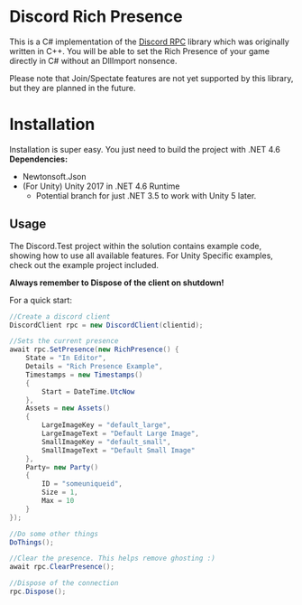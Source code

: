 # Discord Rich Presence

This is a C# implementation of the [Discord RPC](https://github.com/discordapp/discord-rpc) library which was originally written in C++. You will be able to set the Rich Presence of your game directly in C# without an DllImport nonsence. 

Please note that Join/Spectate features are not yet supported by this library, but they are planned in the future.


# Installation

Installation is super easy. You just need to build the project with .NET 4.6
**Dependencies:**
 - Newtonsoft.Json 
- (For Unity) Unity 2017 in .NET 4.6 Runtime
	- Potential branch for just .NET 3.5 to work with Unity 5 later.
## Usage

The Discord.Test project within the solution contains example code, showing how to use all available features. For Unity Specific examples, check out the example project included. 

**Always remember to Dispose of the client on shutdown!**

For a quick start:
```csharp
//Create a discord client
DiscordClient rpc = new DiscordClient(clientid);

//Sets the current presence
await rpc.SetPresence(new RichPresence() {
	State = "In Editor",
	Details = "Rich Presence Example",
	Timestamps = new Timestamps()
	{
		Start = DateTime.UtcNow
	},
	Assets = new Assets()
	{
		LargeImageKey = "default_large",
		LargeImageText = "Default Large Image",
		SmallImageKey = "default_small",
		SmallImageText = "Default Small Image"
	},
	Party= new Party()
	{
		ID = "someuniqueid",
		Size = 1,
		Max = 10
	}
});

//Do some other things
DoThings();

//Clear the presence. This helps remove ghosting :)
await rpc.ClearPresence();

//Dispose of the connection
rpc.Dispose();
```
